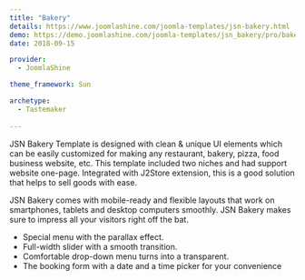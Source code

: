 ```yaml
---
title: "Bakery"
details: https://www.joomlashine.com/joomla-templates/jsn-bakery.html
demo: https://demo.joomlashine.com/joomla-templates/jsn_bakery/pro/bakery/
date: 2018-09-15

provider: 
  - JoomlaShine

theme_framework: Sun

archetype:
  - Tastemaker
  
---
```


JSN Bakery Template is designed with clean & unique UI elements which can be easily customized for making any restaurant, bakery, pizza, food business website, etc. This template included two niches and had support website one-page. Integrated with J2Store extension, this is a good solution that helps to sell goods with ease.

JSN Bakery comes with mobile-ready and flexible layouts that work on smartphones, tablets and desktop computers smoothly. JSN Bakery makes sure to impress all your visitors right off the bat.

* Special menu with the parallax effect.
* Full-width slider with a smooth transition.
* Comfortable drop-down menu turns into a transparent.
* The booking form with a date and a time picker for your convenience
